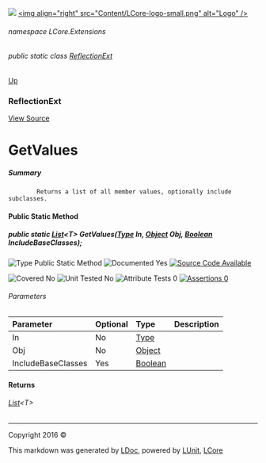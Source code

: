 ![](Content/LCore-banner-small.png "")
[&lt;img align=&quot;right&quot; src=&quot;Content/LCore-logo-small.png&quot; alt=&quot;Logo&quot; /&gt;](../README.md)

###### namespace LCore.Extensions

###### public static class [ReflectionExt](docs/ReflectionExt.md)
[Up](docs/ReflectionExt.md)

### ReflectionExt
[View Source](Extensions/Reference%20Types/ReflectionExt.cs)

# GetValues

##### Summary

            Returns a list of all member values, optionally include subclasses.
            

#### Public Static Method

##### public static <a href="https://msdn.microsoft.com/en-us/library/6sh2ey19.aspx" alt="" target="_blank">List</a>&lt;T&gt; GetValues(<a href="https://msdn.microsoft.com/en-us/library/system.type.aspx" alt="">Type</a> In, <a href="https://msdn.microsoft.com/en-us/library/system.object.aspx" alt="">Object</a> Obj, <a href="https://msdn.microsoft.com/en-us/library/system.boolean.aspx" alt="">Boolean</a> IncludeBaseClasses);

![Type Public Static Method](http://b.repl.ca/v1/Type-Public%20Static%20Method-blue.png "")     ![Documented Yes](http://b.repl.ca/v1/Documented-Yes-brightgreen.png "") [![Source Code Available](http://b.repl.ca/v1/Source%20Code-Available-brightgreen.png "")](Extensions/Reference%20Types/ReflectionExt.cs#L537)

![Covered No](http://b.repl.ca/v1/Covered-No-red.png "") ![Unit Tested No](http://b.repl.ca/v1/Unit%20Tested-No-lightgrey.png "") ![Attribute Tests 0](http://b.repl.ca/v1/Attribute%20Tests-0-lightgrey.png "") [![Assertions 0](http://b.repl.ca/v1/Assertions-0-lightgrey.png "")](Extensions/Reference%20Types/ReflectionExt.cs)

###### Parameters

Parameter | Optional | Type | Description
:---  | :---  | :---  | :--- 
In | No | [Type](https://msdn.microsoft.com/en-us/library/system.type.aspx) | 
Obj | No | [Object](https://msdn.microsoft.com/en-us/library/system.object.aspx) | 
IncludeBaseClasses | Yes | [Boolean](https://msdn.microsoft.com/en-us/library/system.boolean.aspx) | 


#### Returns

###### <a href="https://msdn.microsoft.com/en-us/library/6sh2ey19.aspx" alt="" target="_blank">List</a>&lt;T&gt;



---

Copyright 2016 &copy; [](../README.md) [](../TableOfContents.md)

This markdown was generated by [LDoc](https://github.com/CodeSingularity/LDoc), powered by [LUnit](https://github.com/CodeSingularity/LUnit), [LCore](https://github.com/CodeSingularity/LCore)
